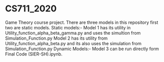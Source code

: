 # CS711_2020
Game Theory course project.
There are three models in this repository first two are static models.
Static models:-
Model 1 has its utility in Utility_function_alpha_beta_gamma.py and uses the simultion from Simulation_Function.py
Model 2 has its utility from Utility_function_alpha_beta.py and its also uses the simulation from Simulation_Function.py
Dynamic Models:-
Model 3 can be run directly form Final Code (SIER-SH).ipynb.

